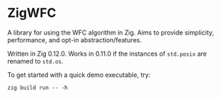 # ZigWFC

A library for using the WFC algorithm in Zig. Aims to provide simplicity, performance, and opt-in abstraction/features.

Written in Zig 0.12.0. Works in 0.11.0 if the instances of `std.posix` are renamed to `std.os`.

To get started with a quick demo executable, try:
```
zig build run -- -h
```
